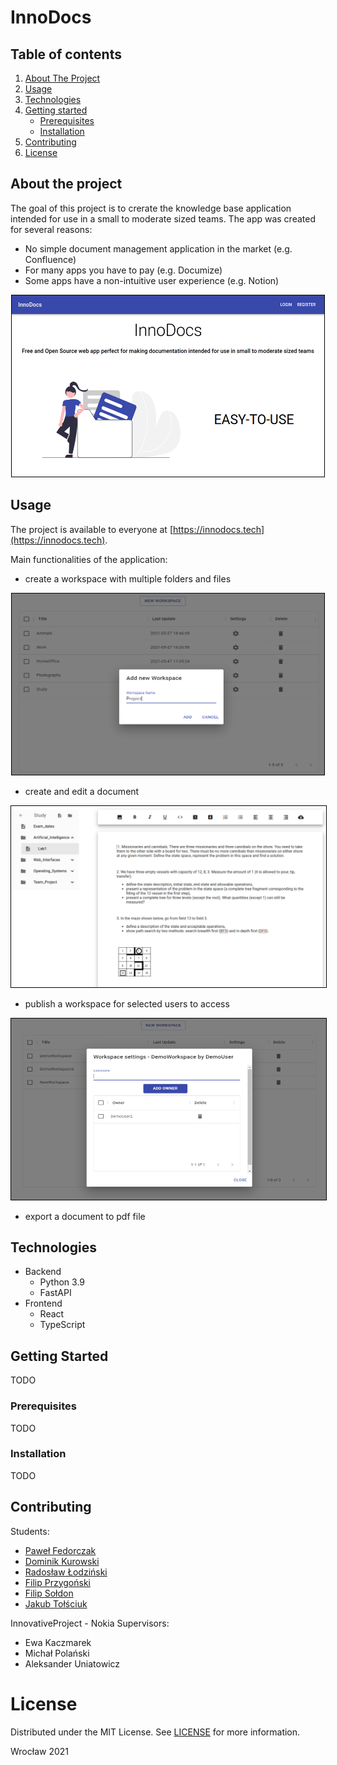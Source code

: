 # InnoDocs

<!-- TABLE OF CONTENTS -->
## Table of contents
  <ol>
    <li><a href="#about-the-project">About The Project</a></li>
    <li><a href="#usage">Usage</a></li>
    <li><a href="#technologies">Technologies</a></li>
    <li>
      <a href="#getting-started">Getting started</a>
      <ul>
        <li><a href="#prerequisites">Prerequisites</a></li>
        <li><a href="#installation">Installation</a></li>
      </ul>
    </li>
    <li><a href="#contributing">Contributing</a></li>
    <li><a href="#license">License</a></li>
  </ol>



<!-- GENERAL INFO -->
## About the project

The goal of this project is to crerate the knowledge base application intended for use in a small to moderate sized teams. The app was created for several reasons:
* No simple document management application in the market (e.g. Confluence)
* For many apps you have to pay (e.g. Documize)
* Some apps have a non-intuitive user experience (e.g. Notion)

<div style="text-align:center">
<img src="images/HomePage.PNG" alt="HomePage" width="500" height="290" style="border: 1px solid black">
</div>



<!-- USAGE EXAMPLES -->
## Usage

The project is available to everyone at [https://innodocs.tech](https://innodocs.tech).


Main functionalities of the application:
* create a workspace with multiple folders and files
<div style="text-align:center">
<img src="images/Create-workspace.PNG" alt="Workspace" width="500" height="290" style="border: 1px solid black">
</div>

* create and edit a document


<div style="text-align:center">
<img src="images/EditorPage.PNG" alt="Docs_and_Catalogs" width="550" height="290" style="border: 1px solid black">
</div>


* publish a workspace for selected users to access

<div style="text-align:center">
<img src="images/Add_new_owner.PNG" alt="Add_new_owner" width="550" height="290" style="border: 1px solid black">
</div>

* export a document to pdf file



<!-- TECHNOLOGIES -->
## Technologies
  <ul>
    <li>
      Backend
      <ul>
        <li>Python 3.9</li>
        <li>FastAPI</li>
 <!--   <li><a href="#">TODO</a></li> -->
      </ul>
    </li>
    <li>
      Frontend
      <ul>
        <li>React</li>
        <li>TypeScript</li>
      </ul>
    </li>
  </ul>



<!-- START -->
## Getting Started

TODO

### Prerequisites

TODO

### Installation

TODO


<!-- AUTHORS -->
## Contributing

Students:

* [Paweł Fedorczak](https://github.com/pfedorczak98)
* [Dominik Kurowski](https://github.com/d-kurowski)
* [Radosław Łodziński](https://github.com/Radekowicz)
* [Filip Przygoński](https://github.com/FilipJQ77)
* [Filip Sołdon](https://github.com/Fohin) 
* [Jakub Tołściuk](https://github.com/Workata)

InnovativeProject - Nokia Supervisors:

* Ewa Kaczmarek
* Michał Polański
* Aleksander Uniatowicz



<!-- LICENSE -->
# License

Distributed under the MIT License. See [LICENSE](LICENSE) for more information.




Wrocław 2021